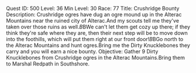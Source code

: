 Quest ID: 500
Level: 36
Min Level: 30
Race: 77
Title: Crushridge Bounty
Description: Crushridge ogres have dug an ogre mound up in the Alterac Mountains near the ruined city of Alterac.And my scouts tell me they've taken over those ruins as well.$B$BWe can't let them get cozy up there; if they think they're safe where they are, then their next step will be to move down into the foothills, which will put them right at our front door!$B$BGo north to the Alterac Mountains and hunt ogres.Bring me the Dirty Knucklebones they carry and you will earn a nice bounty.
Objective: Gather 9 Dirty Knucklebones from Crushridge ogres in the Alterac Mountains.Bring them to Marshal Redpath in Southshore.
